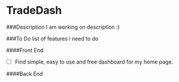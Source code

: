 # TradeDash

###Description
I am working on description :) 


###To Do
list of features i need to do
                   
####Front End      
 - [ ] Find simple, easy to use and free dashboard for my home page.

####Back End

